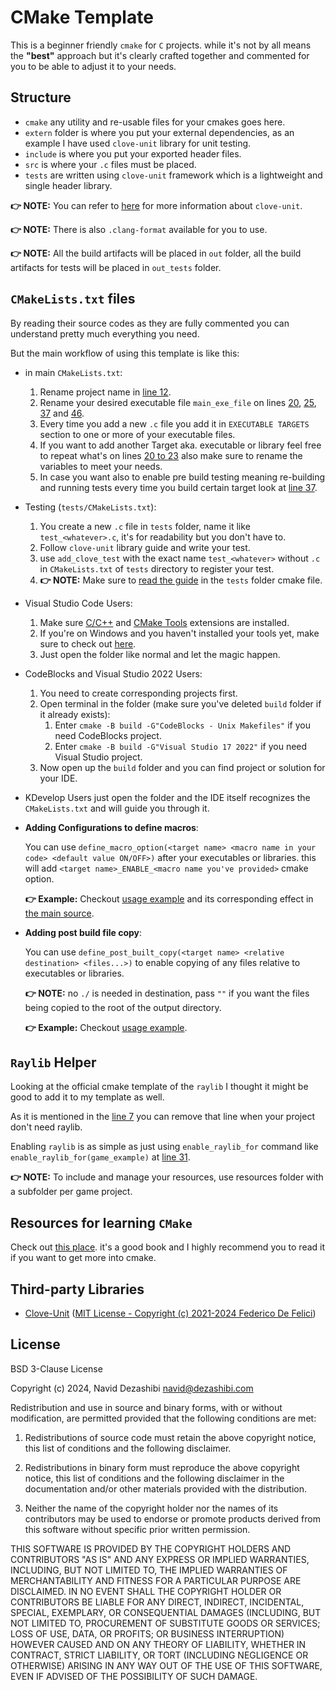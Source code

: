 # CMake Template

This is a beginner friendly `cmake` for `C` projects. while it's not by all means the **"best"** approach but it's clearly crafted together and commented for you to be able to adjust it to your needs.

## Structure

- `cmake` any utility and re-usable files for your cmakes goes here.
- `extern` folder is where you put your external dependencies, as an example I have used `clove-unit` library for unit testing.
- `include` is where you put your exported header files.
- `src` is where your `.c` files must be placed.
- `tests` are written using `clove-unit` framework which is a lightweight and single header library.

**👉 NOTE:** You can refer to [here](https://github.com/fdefelici/clove-unit) for more information about `clove-unit`.

**👉 NOTE:** There is also `.clang-format` available for you to use.

**👉 NOTE:** All the build artifacts will be placed in `out` folder, all the build artifacts for tests will be placed in `out_tests` folder.

## `CMakeLists.txt` files

By reading their source codes as they are fully commented you can understand pretty much everything you need.

But the main workflow of using this template is like this:

- in main `CMakeLists.txt`:
  1. Rename project name  in [line 12](/CMakeLists.txt#L12).
  2. Rename your desired executable file `main_exe_file` on lines [20](/CMakeLists.txt#L20), [25](/CMakeLists.txt#L25), [37](/CMakeLists.txt#L37) and [46](/CMakeLists.txt#L46).
  3. Every time you add a new `.c` file you add it in `EXECUTABLE TARGETS` section to one or more of your executable files.
  4. If you want to add another Target aka. executable or library feel free to repeat what's on lines [20 to 23](/CMakeLists.txt#L20-23) also make sure to rename the variables to meet your needs.
  5. In case you want also to enable pre build testing meaning re-building and running tests every time you build certain target look at [line 37](/CMakeLists.txt#L37).

- Testing (`tests/CMakeLists.txt`):
  1. You create a new `.c` file in `tests` folder, name it like `test_<whatever>.c`, it's for readability but you don't have to.
  2. Follow `clove-unit` library guide and write your test.
  3. use `add_clove_test` with the exact name `test_<whatever>` without `.c` in `CMakeLists.txt` of `tests` directory to register your test.
  4. **👉 NOTE:** Make sure to [read the guide](/tests/CMakeLists.txt#L15-L22) in the `tests` folder cmake file.

- Visual Studio Code Users:
  1. Make sure [C/C++](https://marketplace.visualstudio.com/items?itemName=ms-vscode.cpptools) and [CMake Tools](https://marketplace.visualstudio.com/items?itemName=ms-vscode.cmake-tools) extensions are installed.
  2. If you're on Windows and you haven't installed your tools yet, make sure to check out [here](https://github.com/dezashibi-c/b-hello-world?tab=readme-ov-file#portable-development-environment-for-windows-users).
  3. Just open the folder like normal and let the magic happen.

- CodeBlocks and Visual Studio 2022 Users:
  1. You need to create corresponding projects first.
  2. Open terminal in the folder (make sure you've deleted `build` folder if it already exists):
     1. Enter `cmake -B build -G"CodeBlocks - Unix Makefiles"` if you need CodeBlocks project.
     2. Enter `cmake -B build -G"Visual Studio 17 2022"` if you need Visual Studio project.
  3. Now open up the `build` folder and you can find project or solution for your IDE.

- KDevelop Users just open the folder and the IDE itself recognizes the `CMakeLists.txt` and will guide you through it.

- **Adding Configurations to define macros**:

    You can use `define_macro_option(<target name> <macro name in your code> <default value ON/OFF>)` after your executables or libraries. this will add `<target name>_ENABLE_<macro name you've provided>` cmake option.

    **👉 Example:** Checkout [usage example](/CMakeLists.txt#L24) and its corresponding effect in [the main source](/src/main.c#L10-L12).

- **Adding post build file copy**:
  
    You can use `define_post_built_copy(<target name> <relative destination> <files...>)` to enable copying of any files relative to
    executables or libraries.

    **👉 NOTE:** no `./` is needed in destination, pass `""` if you want the files being copied to the root of the output directory.

    **👉 Example:** Checkout [usage example](/CMakeLists.txt#L35-L39).

## `Raylib` Helper

Looking at the official cmake template of the `raylib` I thought it might be good to add it to my template as well.

As it is mentioned in the [line 7](/CMakeLists.txt#L7) you can remove that line when your project don't need raylib.

Enabling `raylib` is as simple as just using `enable_raylib_for` command like `enable_raylib_for(game_example)` at [line 31](/CMakeLists.txt#L31).

**👉 NOTE:** To include and manage your resources, use resources folder with a subfolder per game project.

## Resources for learning `CMake`

Check out [this place](https://cliutils.gitlab.io/modern-cmake/README.html). it's a good book and I highly recommend you to read it if you want to get more into cmake.

## Third-party Libraries

- [Clove-Unit](https://github.com/fdefelici/clove-unit) ([MIT License - Copyright (c) 2021-2024 Federico De Felici](/extern/clove-unit/LICENSE))

## License

BSD 3-Clause License

Copyright (c) 2024, Navid Dezashibi <navid@dezashibi.com>

Redistribution and use in source and binary forms, with or without
modification, are permitted provided that the following conditions are met:

1. Redistributions of source code must retain the above copyright notice, this
   list of conditions and the following disclaimer.

2. Redistributions in binary form must reproduce the above copyright notice,
   this list of conditions and the following disclaimer in the documentation
   and/or other materials provided with the distribution.

3. Neither the name of the copyright holder nor the names of its
   contributors may be used to endorse or promote products derived from
   this software without specific prior written permission.

THIS SOFTWARE IS PROVIDED BY THE COPYRIGHT HOLDERS AND CONTRIBUTORS "AS IS"
AND ANY EXPRESS OR IMPLIED WARRANTIES, INCLUDING, BUT NOT LIMITED TO, THE
IMPLIED WARRANTIES OF MERCHANTABILITY AND FITNESS FOR A PARTICULAR PURPOSE ARE
DISCLAIMED. IN NO EVENT SHALL THE COPYRIGHT HOLDER OR CONTRIBUTORS BE LIABLE
FOR ANY DIRECT, INDIRECT, INCIDENTAL, SPECIAL, EXEMPLARY, OR CONSEQUENTIAL
DAMAGES (INCLUDING, BUT NOT LIMITED TO, PROCUREMENT OF SUBSTITUTE GOODS OR
SERVICES; LOSS OF USE, DATA, OR PROFITS; OR BUSINESS INTERRUPTION) HOWEVER
CAUSED AND ON ANY THEORY OF LIABILITY, WHETHER IN CONTRACT, STRICT LIABILITY,
OR TORT (INCLUDING NEGLIGENCE OR OTHERWISE) ARISING IN ANY WAY OUT OF THE USE
OF THIS SOFTWARE, EVEN IF ADVISED OF THE POSSIBILITY OF SUCH DAMAGE.
